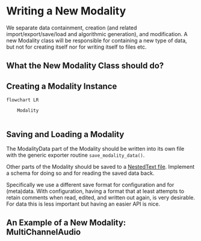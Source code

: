 # Writing a New Modality

We separate data containment, creation (and related import/export/save/load and algorithmic generation), and modification. A new Modality class will be responsible for containing a new type of data, but not for creating itself nor for writing itself to files etc.

## What the New Modality Class should do?

## Creating a Modality Instance

```mermaid
flowchart LR

    Modality


```

## Saving and Loading a Modality

The ModalityData part of the Modality should be written into its own file with the generic exporter routine `save_modality_data()`.

Other parts of the Modality should be saved to a [NestedText file](https://nestedtext.org/en/stable/). Implement a schema for doing so and for reading the saved data back.

Specifically we use a different save format for configuration and for (meta)data. With configuration, having a format that at least attempts to retain comments when read, edited, and written out again, is very desirable. For data this is less important but having an easier API is nice.

## An Example of a New Modality: MultiChannelAudio
